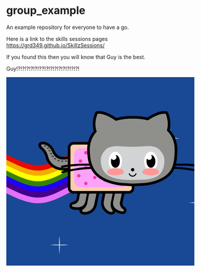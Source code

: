 # group_example
An example repository for everyone to have a go.

Here is a link to the skills sessions pages https://grd349.github.io/SkillzSessions/

If you found this then you will know that Guy is the best.

Guy!?!?!?!?!?!??!?!?!?!?!?!?!?!?!

![](GIFS/nyangit.gif)
